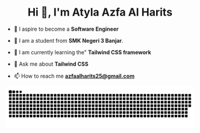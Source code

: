<!-- ## 👋 Hey everyone 👋 -->
<h1 align="center">Hi 👋, I'm Atyla Azfa Al Harits</h1>

- 🔭 I aspire to become a **Software Engineer**

- 🏫 I am a student from **SMK Negeri 3 Banjar**.

- 🌱 I am currently learning the" **Tailwind CSS framework**

- 💬 Ask me about **Tailwind CSS**

- 📫 How to reach me **azfaalharits25@gmail.com**

![mishmanners snake gif](https://github.com/mishmanners/MishManners/blob/output/github-contribution-grid-snake.svg)
